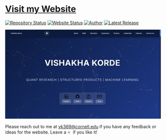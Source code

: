 # <a href="https://vkorde3.github.io/portfolio/" target="_blank">Visit my Website</a>

[![Repository Status](https://img.shields.io/badge/Repository%20Status-Maintained-dark%20green.svg)](https://github.com/vkorde3/portfolio)
[![Website Status](https://img.shields.io/badge/Website%20Status-Online-green)](https://vkorde3.github.io/portfolio/)
[![Author](https://img.shields.io/badge/Author-Vishakha%20Korde-blue.svg)](https://www.linkedin.com/in/vishakha-korde/)
[![Latest Release](https://img.shields.io/badge/Latest%20Release-04%20April%202025-yellow.svg)](https://github.com/vkorde3/portfolio/commit/master)

![My Website](https://github.com/vkorde3/portfolio/blob/master/website.png)

Please reach out to me at vk369@cornell.edu if you have any feedback or ideas for the website. Leave a :star: &nbsp;if you like it!
